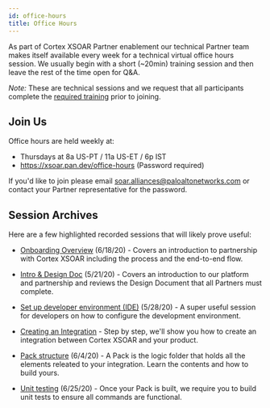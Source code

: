 ```yaml
---
id: office-hours 
title: Office Hours 
---
```


As part of Cortex XSOAR Partner enablement our technical Partner team makes itself available every week for a technical virtual office hours session. We usually begin with a short (~20min) training session and then leave the rest of the time open for Q&A.

_Note:_ These are technical sessions and we request that all participants complete the <a href="/docs/partners/become-a-tech-partner#3-take-required-training">required training</a> prior to joining.  

## Join Us

Office hours are held weekly at:
- Thursdays at 8a US-PT / 11a US-ET / 6p IST
- <a href="https://xsoar.pan.dev/office-hours">https://xsoar.pan.dev/office-hours</a> (Password required)

If you'd like to join please email <a href="mailto:soar.alliances@paloaltonetworks.com">soar.alliances@paloaltonetworks.com</a> or contact your Partner representative for the password.


## Session Archives

Here are a few highlighted recorded sessions that will likely prove useful:

- <a href="https://drive.google.com/file/d/1mHRA0U14squFNJ05BpVvwDmWMOuG8yv9/view?usp=sharing" target="_blank">Onboarding Overview</a> (6/18/20) - Covers an introduction to partnership with Cortex XSOAR including the process and the end-to-end flow.

- <a href="https://drive.google.com/file/d/1-DoQ5YfvocRlVfsC0G2J_xovnUvQ6lsr/view?usp=sharing" target="_blank">Intro &amp; Design Doc</a> (5/21/20) - Covers an introduction to our platform and partnership and reviews the Design Document that all Partners must complete. 

- <a href="https://drive.google.com/file/d/1-dpV0sWexlEfEhFuP1p6fLmmsL7zrvCZ/view?usp=sharing" target="_blank">Set up developer environment (IDE)</a> (5/28/20) - A super useful session for developers on how to configure the development environment.

- <a href="https://drive.google.com/file/d/1MWwPE0jG_zyUPNuQAtW8nMMhJrAN_ZTA/view?usp=sharing" target="_blank">Creating an Integration</a> - Step by step, we'll show you how to create an integration between Cortex XSOAR and your product. 

- <a href="https://drive.google.com/file/d/10A9jyA9ugcZr3MTHOMmx39a5uWGJr2eX/view?usp=sharing" target="_blank">Pack structure</a> (6/4/20) - A Pack is the logic folder that holds all the elements releated to your integration. Learn the contents and how to build yours. 

- <a href="https://drive.google.com/file/d/1x57ZERhXKGiWMj6Au1q4hy4De9TRVi0P/view?usp=sharing" target="_blank">Unit testing</a> (6/25/20) - Once your Pack is built, we require you to build unit tests to ensure all commands are functional. 


